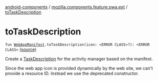 [android-components](../index.md) / [mozilla.components.feature.pwa.ext](index.md) / [toTaskDescription](./to-task-description.md)

# toTaskDescription

`fun `[`WebAppManifest`](../mozilla.components.concept.engine.manifest/-web-app-manifest/index.md)`.toTaskDescription(icon: <ERROR CLASS>?): <ERROR CLASS>` [(source)](https://github.com/mozilla-mobile/android-components/blob/master/components/feature/pwa/src/main/java/mozilla/components/feature/pwa/ext/WebAppManifest.kt#L21)

Create a [TaskDescription](#) for the activity manager based on the manifest.

Since the web app icon is provided dynamically by the web site, we can't provide a resource ID.
Instead we use the deprecated constructor.

